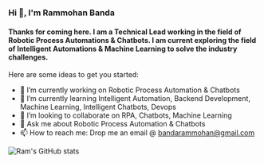 ### Hi 👋, I'm Rammohan Banda
#### Thanks for coming here. I am a Technical Lead working in the field of Robotic Process Automations & Chatbots. I am current exploring the field of Intelligent Automations & Machine Learning to solve the industry challenges.

<!--
**Rammohan91/Rammohan91** is a ✨ _special_ ✨ repository because its `README.md` (this file) appears on your GitHub profile.
-->
Here are some ideas to get you started:

- 🔭 I’m currently working on Robotic Process Automation & Chatbots
- 🌱 I’m currently learning Intelligent Automation, Backend Development, Machine Learning, Intelligent Chatbots, Devops
- 👯 I’m looking to collaborate on RPA, Chatbots, Machine Learning
- 💬 Ask me about Robotic Process Automation & Chatbots
- 📫 How to reach me: Drop me an email @ bandarammohan@gmail.com
<!--- 🤔 I’m looking for help with ...-->
<!--- 😄 Pronouns: ...-->
<!--- ⚡ Fun fact: ...-->

![Ram's GitHub stats](https://github-readme-stats.vercel.app/api?username=Rammohan91&show_icons=true&theme=radical)
